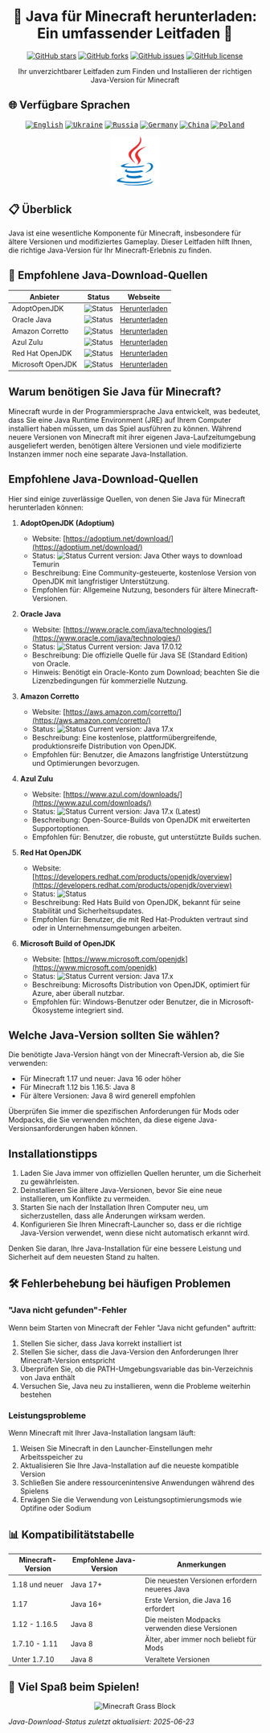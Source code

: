 <div align="center">

# 🌟 Java für Minecraft herunterladen: Ein umfassender Leitfaden 🌟

[![GitHub stars](https://img.shields.io/github/stars/BANSAFAn/Java-On-Minecraft?style=social)](https://github.com/BANSAFAn/Java-On-Minecraft/stargazers)
[![GitHub forks](https://img.shields.io/github/forks/BANSAFAn/Java-On-Minecraft?style=social)](https://github.com/BANSAFAn/Java-On-Minecraft/network/members)
[![GitHub issues](https://img.shields.io/github/issues/BANSAFAn/Java-On-Minecraft)](https://github.com/BANSAFAn/Java-On-Minecraft/issues)
[![GitHub license](https://img.shields.io/github/license/BANSAFAn/Java-On-Minecraft)](https://github.com/BANSAFAn/Java-On-Minecraft/blob/main/LICENSE)

<p>Ihr unverzichtbarer Leitfaden zum Finden und Installieren der richtigen Java-Version für Minecraft</p>

</div>

## 🌐 Verfügbare Sprachen

<div align="center">

<kbd>[<img title="English" alt="English" src="https://upload.wikimedia.org/wikipedia/commons/thumb/a/a5/Flag_of_the_United_Kingdom_%281-2%29.svg/1200px-Flag_of_the_United_Kingdom_%281-2%29.svg.png" width="22">](../README.md)</kbd>
<kbd>[<img title="Ukraine" alt="Ukraine" src="https://upload.wikimedia.org/wikipedia/commons/thumb/4/49/Flag_of_Ukraine.svg/1280px-Flag_of_Ukraine.svg.png" width="22">](README.ua.md)</kbd>
<kbd>[<img title="Russia" alt="Russia" src="https://upload.wikimedia.org/wikipedia/commons/thumb/f/f3/Flag_of_Russia.svg/1280px-Flag_of_Russia.svg.png" width="22">](README.ru.md)</kbd>
<kbd>[<img title="Germany" alt="Germany" src="https://upload.wikimedia.org/wikipedia/en/thumb/b/ba/Flag_of_Germany.svg/640px-Flag_of_Germany.svg.png" width="22">](README.de.md)</kbd>
<kbd>[<img title="China" alt="China" src="https://upload.wikimedia.org/wikipedia/commons/thumb/f/fa/Flag_of_the_People%27s_Republic_of_China.svg/800px-Flag_of_the_People%27s_Republic_of_China.svg.png" width="22">](README.zh.md)</kbd>
<kbd>[<img title="Poland" alt="Poland" src="https://upload.wikimedia.org/wikipedia/en/1/12/Flag_of_Poland.svg" width="22">](README.pl.md)</kbd>

</div>

<div align="center">
<img src="https://raw.githubusercontent.com/devicons/devicon/master/icons/java/java-original.svg" alt="java" width="100" height="100"/>
</div>

## 📋 Überblick

Java ist eine wesentliche Komponente für Minecraft, insbesondere für ältere Versionen und modifiziertes Gameplay. Dieser Leitfaden hilft Ihnen, die richtige Java-Version für Ihr Minecraft-Erlebnis zu finden.

## 🚀 Empfohlene Java-Download-Quellen

<div align="center">

| Anbieter          | Status                                                                                  | Webseite                                                                    |
|-------------------|-----------------------------------------------------------------------------------------|-----------------------------------------------------------------------------|
| AdoptOpenJDK      | ![Status](https://img.shields.io/badge/Status-Verfügbar-brightgreen)                      | [Herunterladen](https://adoptium.net/temurin/releases/)                     |
| Oracle Java       | ![Status](https://img.shields.io/badge/Status-Verfügbar-brightgreen)                      | [Herunterladen](https://www.oracle.com/java/technologies/downloads/)        |
| Amazon Corretto   | ![Status](https://img.shields.io/badge/Status-Verfügbar-brightgreen)                      | [Herunterladen](https://aws.amazon.com/corretto/?filtered-posts.sort-by=item.additionalFields.createdDate&filtered-posts.sort-order=desc) |
| Azul Zulu         | ![Status](https://img.shields.io/badge/Status-Verfügbar-brightgreen)                      | [Herunterladen](https://www.azul.com/downloads/?package=jdk)                |
| Red Hat OpenJDK   | ![Status](https://img.shields.io/badge/Status-Nicht%20verfügbar-red)                      | [Herunterladen](https://developers.redhat.com/products/openjdk/download)    |
| Microsoft OpenJDK | ![Status](https://img.shields.io/badge/Status-Verfügbar-brightgreen)                      | [Herunterladen](https://learn.microsoft.com/java/openjdk/download)          |

</div>

## Warum benötigen Sie Java für Minecraft?

Minecraft wurde in der Programmiersprache Java entwickelt, was bedeutet, dass Sie eine Java Runtime Environment (JRE) auf Ihrem Computer installiert haben müssen, um das Spiel ausführen zu können. Während neuere Versionen von Minecraft mit ihrer eigenen Java-Laufzeitumgebung ausgeliefert werden, benötigen ältere Versionen und viele modifizierte Instanzen immer noch eine separate Java-Installation.

## Empfohlene Java-Download-Quellen

Hier sind einige zuverlässige Quellen, von denen Sie Java für Minecraft herunterladen können:

1. **AdoptOpenJDK (Adoptium)**
   - Website: [https://adoptium.net/download/](https://adoptium.net/download/)
   - Status: ![Status](https://img.shields.io/badge/Status-Available-brightgreen) Current version: Java Other ways to download Temurin
   - Beschreibung: Eine Community-gesteuerte, kostenlose Version von OpenJDK mit langfristiger Unterstützung.
   - Empfohlen für: Allgemeine Nutzung, besonders für ältere Minecraft-Versionen.

2. **Oracle Java**
   - Website: [https://www.oracle.com/java/technologies/](https://www.oracle.com/java/technologies/)
   - Status: ![Status](https://img.shields.io/badge/Status-Available-brightgreen) Current version: Java 17.0.12
   - Beschreibung: Die offizielle Quelle für Java SE (Standard Edition) von Oracle.
   - Hinweis: Benötigt ein Oracle-Konto zum Download; beachten Sie die Lizenzbedingungen für kommerzielle Nutzung.

3. **Amazon Corretto**
   - Website: [https://aws.amazon.com/corretto/](https://aws.amazon.com/corretto/)
   - Status: ![Status](https://img.shields.io/badge/Status-Available-brightgreen) Current version: Java 17.x
   - Beschreibung: Eine kostenlose, plattformübergreifende, produktionsreife Distribution von OpenJDK.
   - Empfohlen für: Benutzer, die Amazons langfristige Unterstützung und Optimierungen bevorzugen.

4. **Azul Zulu**
   - Website: [https://www.azul.com/downloads/](https://www.azul.com/downloads/)
   - Status: ![Status](https://img.shields.io/badge/Status-Available-brightgreen) Current version: Java 17.x (Latest)
   - Beschreibung: Open-Source-Builds von OpenJDK mit erweiterten Supportoptionen.
   - Empfohlen für: Benutzer, die robuste, gut unterstützte Builds suchen.

5. **Red Hat OpenJDK**
   - Website: [https://developers.redhat.com/products/openjdk/overview](https://developers.redhat.com/products/openjdk/overview)
   - Status: ![Status](https://img.shields.io/badge/Status-Unavailable-red) 
   - Beschreibung: Red Hats Build von OpenJDK, bekannt für seine Stabilität und Sicherheitsupdates.
   - Empfohlen für: Benutzer, die mit Red Hat-Produkten vertraut sind oder in Unternehmensumgebungen arbeiten.

6. **Microsoft Build of OpenJDK**
   - Website: [https://www.microsoft.com/openjdk](https://www.microsoft.com/openjdk)
   - Status: ![Status](https://img.shields.io/badge/Status-Available-brightgreen) Current version: Java 17.x
   - Beschreibung: Microsofts Distribution von OpenJDK, optimiert für Azure, aber überall nutzbar.
   - Empfohlen für: Windows-Benutzer oder Benutzer, die in Microsoft-Ökosysteme integriert sind.

## Welche Java-Version sollten Sie wählen?

Die benötigte Java-Version hängt von der Minecraft-Version ab, die Sie verwenden:
- Für Minecraft 1.17 und neuer: Java 16 oder höher
- Für Minecraft 1.12 bis 1.16.5: Java 8
- Für ältere Versionen: Java 8 wird generell empfohlen

Überprüfen Sie immer die spezifischen Anforderungen für Mods oder Modpacks, die Sie verwenden möchten, da diese eigene Java-Versionsanforderungen haben können.

## Installationstipps

1. Laden Sie Java immer von offiziellen Quellen herunter, um die Sicherheit zu gewährleisten.
2. Deinstallieren Sie ältere Java-Versionen, bevor Sie eine neue installieren, um Konflikte zu vermeiden.
3. Starten Sie nach der Installation Ihren Computer neu, um sicherzustellen, dass alle Änderungen wirksam werden.
4. Konfigurieren Sie Ihren Minecraft-Launcher so, dass er die richtige Java-Version verwendet, wenn diese nicht automatisch erkannt wird.

Denken Sie daran, Ihre Java-Installation für eine bessere Leistung und Sicherheit auf dem neuesten Stand zu halten.

## 🛠️ Fehlerbehebung bei häufigen Problemen

### "Java nicht gefunden"-Fehler

Wenn beim Starten von Minecraft der Fehler "Java nicht gefunden" auftritt:

1. Stellen Sie sicher, dass Java korrekt installiert ist
2. Stellen Sie sicher, dass die Java-Version den Anforderungen Ihrer Minecraft-Version entspricht
3. Überprüfen Sie, ob die PATH-Umgebungsvariable das bin-Verzeichnis von Java enthält
4. Versuchen Sie, Java neu zu installieren, wenn die Probleme weiterhin bestehen

### Leistungsprobleme

Wenn Minecraft mit Ihrer Java-Installation langsam läuft:

1. Weisen Sie Minecraft in den Launcher-Einstellungen mehr Arbeitsspeicher zu
2. Aktualisieren Sie Ihre Java-Installation auf die neueste kompatible Version
3. Schließen Sie andere ressourcenintensive Anwendungen während des Spielens
4. Erwägen Sie die Verwendung von Leistungsoptimierungsmods wie Optifine oder Sodium

## 📊 Kompatibilitätstabelle

| Minecraft-Version | Empfohlene Java-Version | Anmerkungen |
|-------------------|-------------------------|-------|
| 1.18 und neuer    | Java 17+                | Die neuesten Versionen erfordern neueres Java |
| 1.17              | Java 16+                | Erste Version, die Java 16 erfordert |
| 1.12 - 1.16.5     | Java 8                  | Die meisten Modpacks verwenden diese Versionen |
| 1.7.10 - 1.11     | Java 8                  | Älter, aber immer noch beliebt für Mods |
| Unter 1.7.10      | Java 8                  | Veraltete Versionen |

## 🚀 Viel Spaß beim Spielen!

<div align="center">
<img src="https://static.wikia.nocookie.net/minecraft_gamepedia/images/2/2d/Plains_Grass_Block.png" width="50" height="50" alt="Minecraft Grass Block"/>
</div>


*Java-Download-Status zuletzt aktualisiert: 2025-06-23*
